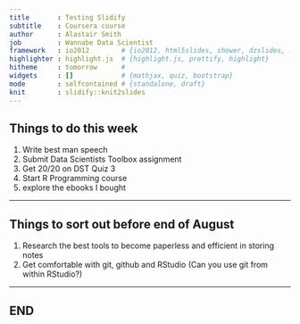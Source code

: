 ```yaml
---
title       : Testing Slidify
subtitle    : Coursera course
author      : Alastair Smith
job         : Wannabe Data Scientist
framework   : io2012        # {io2012, html5slides, shower, dzslides, ...}
highlighter : highlight.js  # {highlight.js, prettify, highlight}
hitheme     : tomorrow      # 
widgets     : []            # {mathjax, quiz, bootstrap}
mode        : selfcontained # {standalone, draft}
knit        : slidify::knit2slides
---
```


## Things to do this week


1. Write best man speech
2. Submit Data Scientists Toolbox assignment
3. Get 20/20 on DST Quiz 3
4. Start R Programming course
5. explore the ebooks I bought

---

## Things to sort out before end of August


1. Research the best tools to become paperless and efficient in storing notes
2. Get comfortable with git, github and RStudio (Can you use git from within RStudio?)

---

## END


